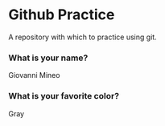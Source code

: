 # Github Practice

A repository with which to practice using git.

### What is your name?

Giovanni Mineo  


### What is your favorite color?

Gray

